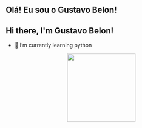 ## Olá! Eu sou o Gustavo Belon!
## Hi there, I'm Gustavo Belon!

- 🌱 I’m currently learning python  
<!--

Here are some ideas to get you started:
- 🔭 I’m currently working on ...
- 🌱 I’m currently learning ...
- 👯 I’m looking to collaborate on ...
- 🤔 I’m looking for help with ...
- 💬 Ask me about ...
- 📫 How to reach me: ...
- 😄 Pronouns: ...
- ⚡ Fun fact: ...
-->

<div align="center">
  <a href="https://github.com/gugbelon">
  <img height="180em" src="https://github-readme-stats.vercel.app/api/top-langs/?username=gugbelon&layout=compact&langs_count=7&theme=dark"/>
</div>

